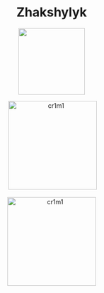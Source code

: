 <div align="center">
  <h1> Zhakshylyk </h1>
</div>
<div id="header" align="center">
  <img src="https://media.giphy.com/media/eSwGh3YK54JKU/giphy.gif" width="150"/>
</div>

<div align="center">
<p>&nbsp;<img src="https://github-readme-stats.vercel.app/api?username=cr1m1&show_icons=true&theme=tokyonight&locale=en" alt="cr1m1" width="200px" height="200px" /></p>
<p><img src="https://github-readme-stats.vercel.app/api/top-langs?username=cr1m1&show_icons=true&count_private=true&theme=tokyonight&locale=en&layout=compact" alt="cr1m1" width="200px" height="200px" /></p>
</div>
<!--
**cr1m1/cr1m1** is a ✨ _special_ ✨ repository because its `README.md` (this file) appears on your GitHub profile.

Here are some ideas to get you started:

- 🔭 I’m currently working on ...
- 🌱 I’m currently learning ...
- 👯 I’m looking to collaborate on ...
- 🤔 I’m looking for help with ...
- 💬 Ask me about ...
- 📫 How to reach me: ...
- 😄 Pronouns: ...
- ⚡ Fun fact: ...
-->
